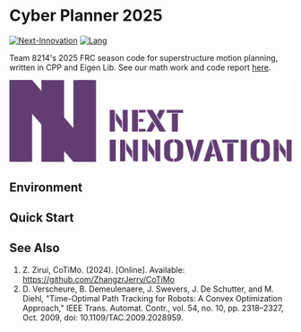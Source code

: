 # Cyber Planner 2025

[![Next-Innovation](https://img.shields.io/badge/Next-Innovation-blueviolet?style=flat)](https://github.com/FRCNextInnovation) [![Lang](https://img.shields.io/badge/Lang-en--US-Green?style=flat)]()

Team 8214's 2025 FRC season code for superstructure motion planning, written in CPP and Eigen Lib. See our math work and code report [here](./report/report.pdf).

<img src="./assets/next-innovation.png" style="zoom:50%;" >

## Environment

## Quick Start

## See Also

1. Z. Zirui, CoTiMo. (2024). [Online]. Available: https://github.com/ZhangzrJerry/CoTiMo
1. D. Verscheure, B. Demeulenaere, J. Swevers, J. De Schutter, and M. Diehl, "Time-Optimal Path Tracking for Robots: A Convex Optimization Approach," IEEE Trans. Automat. Contr., vol. 54, no. 10, pp. 2318–2327, Oct. 2009, doi: 10.1109/TAC.2009.2028959.